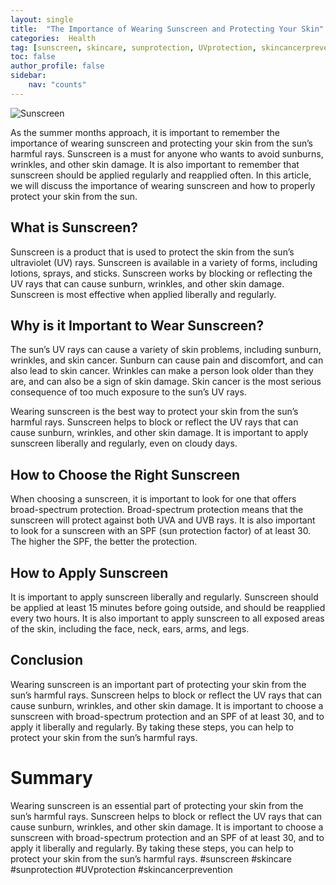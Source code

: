 ```yaml
---
layout: single
title:  "The Importance of Wearing Sunscreen and Protecting Your Skin"
categories:  Health
tag: [sunscreen, skincare, sunprotection, UVprotection, skincancerprevention, ]
toc: false
author_profile: false
sidebar:
    nav: "counts"
---
```

    
![Sunscreen](https://images.unsplash.com/photo-1533777857889-4be7c2f8a427?ixlib=rb-1.2.1&ixid=eyJhcHBfaWQiOjEyMDd9&auto=format&fit=crop&w=1350&q=80)

As the summer months approach, it is important to remember the importance of wearing sunscreen and protecting your skin from the sun’s harmful rays. Sunscreen is a must for anyone who wants to avoid sunburns, wrinkles, and other skin damage. It is also important to remember that sunscreen should be applied regularly and reapplied often. In this article, we will discuss the importance of wearing sunscreen and how to properly protect your skin from the sun.

## What is Sunscreen?

Sunscreen is a product that is used to protect the skin from the sun’s ultraviolet (UV) rays. Sunscreen is available in a variety of forms, including lotions, sprays, and sticks. Sunscreen works by blocking or reflecting the UV rays that can cause sunburn, wrinkles, and other skin damage. Sunscreen is most effective when applied liberally and regularly.

## Why is it Important to Wear Sunscreen?

The sun’s UV rays can cause a variety of skin problems, including sunburn, wrinkles, and skin cancer. Sunburn can cause pain and discomfort, and can also lead to skin cancer. Wrinkles can make a person look older than they are, and can also be a sign of skin damage. Skin cancer is the most serious consequence of too much exposure to the sun’s UV rays.

Wearing sunscreen is the best way to protect your skin from the sun’s harmful rays. Sunscreen helps to block or reflect the UV rays that can cause sunburn, wrinkles, and other skin damage. It is important to apply sunscreen liberally and regularly, even on cloudy days.

## How to Choose the Right Sunscreen

When choosing a sunscreen, it is important to look for one that offers broad-spectrum protection. Broad-spectrum protection means that the sunscreen will protect against both UVA and UVB rays. It is also important to look for a sunscreen with an SPF (sun protection factor) of at least 30. The higher the SPF, the better the protection.

## How to Apply Sunscreen

It is important to apply sunscreen liberally and regularly. Sunscreen should be applied at least 15 minutes before going outside, and should be reapplied every two hours. It is also important to apply sunscreen to all exposed areas of the skin, including the face, neck, ears, arms, and legs.

## Conclusion

Wearing sunscreen is an important part of protecting your skin from the sun’s harmful rays. Sunscreen helps to block or reflect the UV rays that can cause sunburn, wrinkles, and other skin damage. It is important to choose a sunscreen with broad-spectrum protection and an SPF of at least 30, and to apply it liberally and regularly. By taking these steps, you can help to protect your skin from the sun’s harmful rays.

# Summary

Wearing sunscreen is an essential part of protecting your skin from the sun’s harmful rays. Sunscreen helps to block or reflect the UV rays that can cause sunburn, wrinkles, and other skin damage. It is important to choose a sunscreen with broad-spectrum protection and an SPF of at least 30, and to apply it liberally and regularly. By taking these steps, you can help to protect your skin from the sun’s harmful rays. #sunscreen #skincare #sunprotection #UVprotection #skincancerprevention
